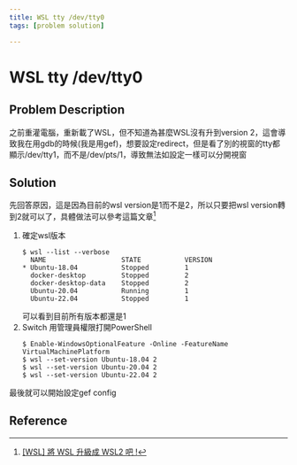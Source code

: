 ```yaml
---
title: WSL tty /dev/tty0
tags: [problem solution]

---
```


# WSL tty /dev/tty0
## Problem Description
之前重灌電腦，重新載了WSL，但不知道為甚麼WSL沒有升到version 2，這會導致我在用gdb的時候(我是用gef)，想要設定redirect，但是看了別的視窗的tty都顯示/dev/tty1，而不是/dev/pts/1，導致無法如設定一樣可以分開視窗
## Solution
先回答原因，這是因為目前的wsl version是1而不是2，所以只要把wsl version轉到2就可以了，具體做法可以參考這篇文章[^switch-wsl1-2-wsl2]
1. 確定wsl版本
    ```bash!
    $ wsl --list --verbose
      NAME                   STATE           VERSION
    * Ubuntu-18.04           Stopped         1
      docker-desktop         Stopped         2
      docker-desktop-data    Stopped         2
      Ubuntu-20.04           Running         1
      Ubuntu-22.04           Stopped         1
    ```
    可以看到目前所有版本都還是1
2. Switch
用管理員權限打開PowerShell
    ```shell!
    $ Enable-WindowsOptionalFeature -Online -FeatureName VirtualMachinePlatform 
    $ wsl --set-version Ubuntu-18.04 2
    $ wsl --set-version Ubuntu-20.04 2
    $ wsl --set-version Ubuntu-22.04 2
    ```
最後就可以開始設定gef config
## Reference
[^switch-wsl1-2-wsl2]:[[WSL] 將 WSL 升級成 WSL2 吧 !](https://samiouob.github.io/2019/06/17/WSL2/)

